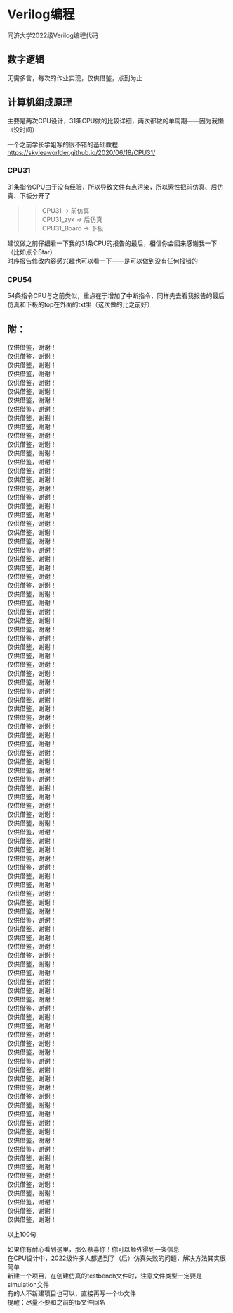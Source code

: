 # Verilog编程
同济大学2022级Verilog编程代码

## 数字逻辑
无需多言，每次的作业实现，仅供借鉴，点到为止

## 计算机组成原理
主要是两次CPU设计，31条CPU做的比较详细，两次都做的单周期——因为我懒（没时间）

一个之前学长学姐写的很不错的基础教程: https://skyleaworlder.github.io/2020/06/18/CPU31/  

### CPU31
31条指令CPU由于没有经验，所以导致文件有点污染，所以索性把前仿真、后仿真、下板分开了  
>> CPU31 -> 前仿真  
>> CPU31_zyk -> 后仿真  
>> CPU31_Board -> 下板  

建议做之前仔细看一下我的31条CPU的报告的最后，相信你会回来感谢我一下（比如点个Star）  
时序报告修改内容感兴趣也可以看一下——是可以做到没有任何报错的  

### CPU54
54条指令CPU与之前类似，重点在于增加了中断指令，同样先去看我报告的最后  
仿真和下板的top在外面的txt里（这次做的比之前好）  

## 附：
仅供借鉴，谢谢！  
仅供借鉴，谢谢！  
仅供借鉴，谢谢！  
仅供借鉴，谢谢！  
仅供借鉴，谢谢！  
仅供借鉴，谢谢！  
仅供借鉴，谢谢！  
仅供借鉴，谢谢！  
仅供借鉴，谢谢！  
仅供借鉴，谢谢！  
仅供借鉴，谢谢！  
仅供借鉴，谢谢！  
仅供借鉴，谢谢！  
仅供借鉴，谢谢！  
仅供借鉴，谢谢！  
仅供借鉴，谢谢！  
仅供借鉴，谢谢！  
仅供借鉴，谢谢！  
仅供借鉴，谢谢！  
仅供借鉴，谢谢！  
仅供借鉴，谢谢！  
仅供借鉴，谢谢！  
仅供借鉴，谢谢！  
仅供借鉴，谢谢！  
仅供借鉴，谢谢！  
仅供借鉴，谢谢！  
仅供借鉴，谢谢！  
仅供借鉴，谢谢！  
仅供借鉴，谢谢！  
仅供借鉴，谢谢！  
仅供借鉴，谢谢！  
仅供借鉴，谢谢！  
仅供借鉴，谢谢！  
仅供借鉴，谢谢！  
仅供借鉴，谢谢！  
仅供借鉴，谢谢！  
仅供借鉴，谢谢！  
仅供借鉴，谢谢！  
仅供借鉴，谢谢！  
仅供借鉴，谢谢！  
仅供借鉴，谢谢！  
仅供借鉴，谢谢！  
仅供借鉴，谢谢！  
仅供借鉴，谢谢！  
仅供借鉴，谢谢！  
仅供借鉴，谢谢！  
仅供借鉴，谢谢！  
仅供借鉴，谢谢！  
仅供借鉴，谢谢！  
仅供借鉴，谢谢！  
仅供借鉴，谢谢！  
仅供借鉴，谢谢！  
仅供借鉴，谢谢！  
仅供借鉴，谢谢！  
仅供借鉴，谢谢！  
仅供借鉴，谢谢！  
仅供借鉴，谢谢！  
仅供借鉴，谢谢！  
仅供借鉴，谢谢！  
仅供借鉴，谢谢！  
仅供借鉴，谢谢！  
仅供借鉴，谢谢！  
仅供借鉴，谢谢！  
仅供借鉴，谢谢！  
仅供借鉴，谢谢！  
仅供借鉴，谢谢！  
仅供借鉴，谢谢！  
仅供借鉴，谢谢！  
仅供借鉴，谢谢！  
仅供借鉴，谢谢！  
仅供借鉴，谢谢！  
仅供借鉴，谢谢！  
仅供借鉴，谢谢！  
仅供借鉴，谢谢！  
仅供借鉴，谢谢！  
仅供借鉴，谢谢！  
仅供借鉴，谢谢！  
仅供借鉴，谢谢！  
仅供借鉴，谢谢！  
仅供借鉴，谢谢！  
仅供借鉴，谢谢！  
仅供借鉴，谢谢！  
仅供借鉴，谢谢！  
仅供借鉴，谢谢！  
仅供借鉴，谢谢！  
仅供借鉴，谢谢！  
仅供借鉴，谢谢！  
仅供借鉴，谢谢！  
仅供借鉴，谢谢！  
仅供借鉴，谢谢！  
仅供借鉴，谢谢！  
仅供借鉴，谢谢！  
仅供借鉴，谢谢！  
仅供借鉴，谢谢！  
仅供借鉴，谢谢！  
仅供借鉴，谢谢！  
仅供借鉴，谢谢！  
仅供借鉴，谢谢！  
仅供借鉴，谢谢！  
仅供借鉴，谢谢！  

以上100句  

如果你有耐心看到这里，那么恭喜你！你可以额外得到一条信息  
在CPU设计中，2022级许多人都遇到了（后）仿真失败的问题，解决方法其实很简单  
新建一个项目，在创建仿真的testbench文件时，注意文件类型一定要是simulation文件  
有的人不新建项目也可以，直接再写一个tb文件  
提醒：尽量不要和之前的tb文件同名  